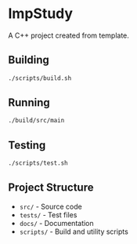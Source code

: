 # ImpStudy

A C++ project created from template.

## Building

```bash
./scripts/build.sh
```

## Running

```bash
./build/src/main
```

## Testing

```bash
./scripts/test.sh
```

## Project Structure

- `src/` - Source code
- `tests/` - Test files
- `docs/` - Documentation
- `scripts/` - Build and utility scripts